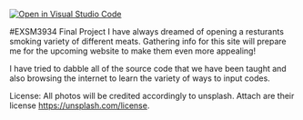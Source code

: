 [![Open in Visual Studio Code](https://classroom.github.com/assets/open-in-vscode-f059dc9a6f8d3a56e377f745f24479a46679e63a5d9fe6f495e02850cd0d8118.svg)](https://classroom.github.com/online_ide?assignment_repo_id=7317854&assignment_repo_type=AssignmentRepo)

#EXSM3934 Final Project
I have always dreamed of opening a resturants smoking variety of  different meats. Gathering info for this site will prepare me for the upcoming website to make them even more appealing!

I have tried to dabble all of the source code that we have been taught and also browsing the internet to learn the variety of ways to input codes.

License: All photos will be credited accordingly to unsplash. Attach are their license https://unsplash.com/license.
